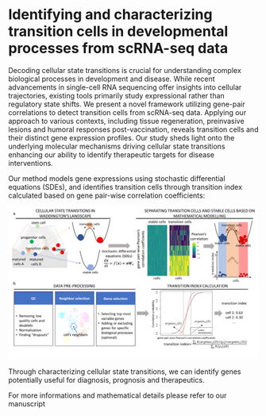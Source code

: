 # Identifying and characterizing transition cells in developmental processes from scRNA-seq data 
Decoding cellular state transitions is crucial for understanding complex biological processes in development and disease. While recent advancements in single-cell RNA sequencing offer insights into cellular trajectories, existing tools primarily study expressional rather than regulatory state shifts. We present a novel framework utilizing gene-pair correlations to detect transition cells from scRNA-seq data. Applying our approach to various contexts, including tissue regeneration, preinvasive lesions and humoral responses post-vaccination, reveals transition cells and their distinct gene expression profiles. Our study sheds light onto the underlying molecular mechanisms driving cellular state transitions enhancing our ability to identify therapeutic targets for disease interventions.

Our method models gene expressions using stochastic differential equations (SDEs), and identifies transition cells through transition index calculated based on gene pair-wise correlation coefficients: <br />

![workflow](https://github.com/KChen-lab/transition-cells-identification/blob/main/images/workflow.png)

Through characterizing cellular state transitions, we can identify genes potentially useful for diagnosis, prognosis and therapeutics.

For more informations and mathematical details please refer to our manuscript

